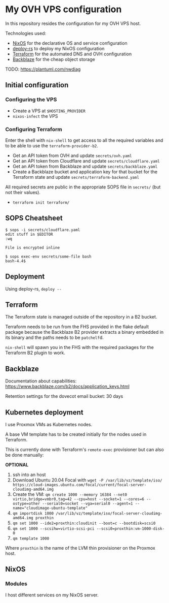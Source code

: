 # My OVH VPS configuration

In this repository resides the configuration for my OVH VPS host.

Technologies used:

- [NixOS](https://nixos.org) for the declarative OS and service configuration
- [deploy-rs](https://github.com/serokel/deploy-rs) to deploy my NixOS configuration
- [Terraform](https://terraform.io) for the automated DNS and OVH configuration
- [Backblaze](https://www.backblaze.com) for the cheap object storage


TODO: https://plantuml.com/nwdiag


## Initial configuration

### Configuring the VPS

- Create a VPS at `$HOSTING_PROVIDER`
- `nixos-infect` the VPS

### Configuring Terraform

Enter the shell with `nix-shell` to get access to all the required variables
and to be able to use the `terraform-provider-b2`.

- Get an API token from OVH and update `secrets/ovh.yaml`
- Get an API token from Cloudflare and update `secrets/cloudflare.yaml`
- Get an API token from Backblaze and update `secrets/backblaze.yaml`
- Create a Backblaze bucket and application key for that bucket for the
  Terraform state and update `secrets/terraform-backend.yaml`

All required secrets are public in the appropriate SOPS file in `secrets/`
(but not their values).

- `terraform init terraform/`

## SOPS Cheatsheet

``` console
$ sops -i secrets/cloudflare.yaml
edit stuff in $EDITOR
:wq

File is encrypted inline
```

``` console
$ sops exec-env secrets/some-file bash
bash-4.4$
```

## Deployment

Using deploy-rs, `deploy --`

## Terraform

The Terraform state is managed outside of the repository in a B2 bucket.

Terraform needs to be run from the FHS provided in the flake default package
because the Backblaze B2 provider extracts a binary embedded in its binary
and the paths needs to be `patchelf`d.

`nix-shell` will spawn you in the FHS with the required packages for the
Terraform B2 plugin to work.

## Backblaze

Documentation about capabilities:
<https://www.backblaze.com/b2/docs/application_keys.html>

Retention settings for the dovecot email bucket: 30 days

## Kubernetes deployment

I use Proxmox VMs as Kubernetes nodes.

A base VM template has to be created initially for the nodes used in Terraform.

This is currently done with Terraform's `remote-exec` provisioner but can also be done
manually:

**OPTIONAL**

1. ssh into an host
2. Download Ubuntu 20.04 Focal with
`wget -P /var/lib/vz/template/iso/ https://cloud-images.ubuntu.com/focal/current/focal-server-cloudimg-amd64.img`
3. Create the VM:
  `qm create 1000 --memory 16384 --net0 virtio,bridge=vmbr0,tag=42 --cpu=host --socket=1 --cores=6 --ostype=other --serial0=socket --vga=serial0 --agent=1 --name="cloudimage-ubuntu-template"`
4. `qm importdisk 1000 /var/lib/vz/template/iso/focal-server-cloudimg-amd64.img proxthin`
5. `qm set 1000 --ide2=proxthin:cloudinit --boot=c --bootdisk=scsi0`
6. `qm set 1000 --scsihw=virtio-scsi-pci --scsi0=proxthin:vm-1000-disk-0`
7. `qm template 1000`

Where `proxthin` is the name of the LVM thin provisioner on the Proxmox host.

## NixOS

### Modules

I host different services on my NixOS server.
